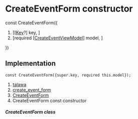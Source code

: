 
<div>

# CreateEventForm constructor

</div>


const CreateEventForm({

1.  [[[Key](https://api.flutter.dev/flutter/foundation/Key-class.md)?]
    key, ]
2.  [required
    [[CreateEventViewModel](../../view_model_after_auth_view_models_event_view_models_create_event_view_model/CreateEventViewModel-class.md)]
    model, ]

})



## Implementation

``` language-dart
const CreateEventForm({super.key, required this.model});
```







1.  [talawa](../../index.md)
2.  [create_event_form](../../views_after_auth_screens_events_create_event_form/)
3.  [CreateEventForm](../../views_after_auth_screens_events_create_event_form/CreateEventForm-class.md)
4.  CreateEventForm const constructor

##### CreateEventForm class








